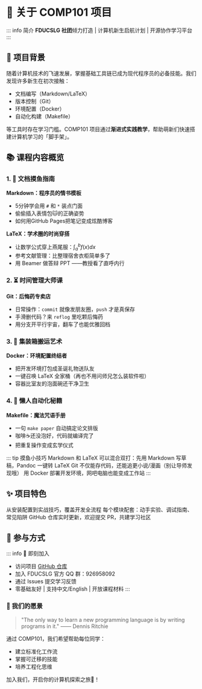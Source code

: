 # 🚀 关于 COMP101 项目

::: info 简介
**FDUCSLG 社团**倾力打造 | 计算机新生启航计划 | 开源协作学习平台
:::

## 🌱 项目背景
随着计算机技术的飞速发展，掌握基础工具链已成为现代程序员的必备技能。我们发现许多新生在初次接触：
- 文档编写（Markdown/LaTeX）
- 版本控制（Git）
- 环境配置（Docker） 
- 自动化构建（Makefile）

等工具时存在学习门槛。COMP101 项目通过**渐进式实践教学**，帮助萌新们快速搭建计算机学习的「脚手架」。

## 📚 课程内容概览

### 1. 📝 文档摸鱼指南
**Markdown：程序员的情书模板**
- 5分钟学会用 `#` 和 `*` 装点门面
- 偷偷插入表情包🐱的正确姿势
- 如何用GitHub Pages把笔记变成炫酷博客

**LaTeX：学术圈的时尚穿搭**
- 让数学公式穿上燕尾服：$\int_{a}^{b} f(x)dx$
- 参考文献管理：比整理宿舍衣柜简单多了
- 用 Beamer 做答辩 PPT ——教授看了直呼内行

### 2. ⏳ 时间管理大师课
**Git：后悔药专卖店**
- 日常操作：`commit` 就像发朋友圈，`push` 才是真保存
- 手滑删代码？来 `reflog` 里吃颗后悔药
- 用分支开平行宇宙，翻车了也能优雅回档

### 3. 🐳 集装箱搬运艺术
**Docker：环境配置终结者**
- 把开发环境打包成圣诞礼物送队友
- 一键召唤 LaTeX 全家桶（再也不用问师兄怎么装软件啦）
- 容器比室友的泡面碗还干净卫生

### 4. 🤖 懒人自动化秘籍
**Makefile：魔法咒语手册**
- 一句 `make paper` 自动搞定论文排版
- 咖啡☕还没泡好，代码就编译完了
- 把重复操作变成玄学仪式

::: tip 摸鱼小技巧
Markdown 和 LaTeX 可以混合双打：先用 Markdown 写草稿，Pandoc 一键转 LaTeX
Git 不仅能存代码，还能追更小说/漫画（别让导师发现哦）
用 Docker 部署开发环境，网吧电脑也能变成工作站
:::

## ✨ 项目特色

<NCard title="系统性学习路径">
从安装配置到实战技巧，覆盖开发全流程
</NCard>

<NCard title="实践驱动教学">
每个模块配套：动手实验、调试指南、常见陷阱
</NCard>

<NCard title="开源协作模式">
GitHub 仓库实时更新，欢迎提交 PR，共建学习社区
</NCard>

## 🎯 参与方式

::: info 📌 即刻加入

* 访问项目 [GitHub 仓库](https://github.com/FDUCSLG/COMP101)
* 加入 FDUCSLG 官方 QQ 群：926958092
* 通过 Issues 提交学习反馈
* 零基础友好 | 支持中文/English | 开放课程材料
:::

### 🏁 我们的愿景

> "The only way to learn a new programming language is by writing programs in it." —— Dennis Ritchie

通过 COMP101，我们希望帮助每位同学：

* 建立标准化工作流
* 掌握可迁移的技能
* 培养工程化思维

加入我们，开启你的计算机探索之旅🚢！